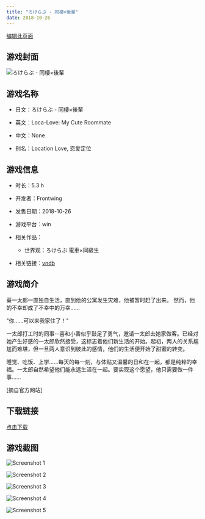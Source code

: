 ```yaml
---
title: "ろけらぶ - 同棲×後輩"
date: 2018-10-26
---
```

[编辑此页面](https://github.com/ACG-3/ADV3-source/blob/main/source/_posts/%E3%82%8D%E3%81%91%E3%82%89%E3%81%B6%20-%20%E5%90%8C%E6%A3%B2%C3%97%E5%BE%8C%E8%BC%A9.md)

## 游戏封面

![ろけらぶ - 同棲×後輩](https%3A//pan.timero.xyz/onedrive/img_lib_001/%E3%82%8D%E3%81%91%E3%82%89%E3%81%B6%20-%20%E5%90%8C%E6%A3%B2%C3%97%E5%BE%8C%E8%BC%A9_cover.avif)


## 游戏名称

- 日文：ろけらぶ - 同棲×後輩
- 英文：Loca-Love: My Cute Roommate
- 中文：None

- 别名：Location Love, 恋爱定位


## 游戏信息

- 时长：5.3 h
- 开发者：Frontwing
- 发售日期：2018-10-26
- 游戏平台：win
- 相关作品：
   - 世界观：ろけらぶ 電車×同級生

- 相关链接：[vndb](https://vndb.org/v23067)


## 游戏简介

葵一太郎一直独自生活，直到他的公寓发生灾难，他被暂时赶了出来。
然而，他的不幸却成了不幸中的万幸......

"你......可以来我家住了！"

一太郎打工时的同事--喜和小香似乎鼓足了勇气，邀请一太郎去她家做客。已经对她产生好感的一太郎欣然接受，这标志着他们新生活的开始。起初，两人的关系尴尬而难堪，但一旦两人意识到彼此的感情，他们的生活便开始了甜蜜的转变。

睡觉、吃饭、上学......每天的每一刻，与体贴又温馨的日和在一起，都是纯粹的幸福。一太郎自然希望他们能永远生活在一起。要实现这个愿望，他只需要做一件事......

[摘自官方网站］


## 下载链接

[点击下载](https://pan.timero.xyz/onedrive/adv_lib_001/%E3%82%8D%E3%81%91%E3%82%89%E3%81%B6%20-%20%E5%90%8C%E6%A3%B2%C3%97%E5%BE%8C%E8%BC%A9)


## 游戏截图


![Screenshot 1](https%3A//pan.timero.xyz/onedrive/img_lib_001/%E3%82%8D%E3%81%91%E3%82%89%E3%81%B6%20-%20%E5%90%8C%E6%A3%B2%C3%97%E5%BE%8C%E8%BC%A9_Screenshot_1.avif)

![Screenshot 2](https%3A//pan.timero.xyz/onedrive/img_lib_001/%E3%82%8D%E3%81%91%E3%82%89%E3%81%B6%20-%20%E5%90%8C%E6%A3%B2%C3%97%E5%BE%8C%E8%BC%A9_Screenshot_2.avif)

![Screenshot 3](https%3A//pan.timero.xyz/onedrive/img_lib_001/%E3%82%8D%E3%81%91%E3%82%89%E3%81%B6%20-%20%E5%90%8C%E6%A3%B2%C3%97%E5%BE%8C%E8%BC%A9_Screenshot_3.avif)

![Screenshot 4](https%3A//pan.timero.xyz/onedrive/img_lib_001/%E3%82%8D%E3%81%91%E3%82%89%E3%81%B6%20-%20%E5%90%8C%E6%A3%B2%C3%97%E5%BE%8C%E8%BC%A9_Screenshot_4.avif)

![Screenshot 5](https%3A//pan.timero.xyz/onedrive/img_lib_001/%E3%82%8D%E3%81%91%E3%82%89%E3%81%B6%20-%20%E5%90%8C%E6%A3%B2%C3%97%E5%BE%8C%E8%BC%A9_Screenshot_5.avif)

